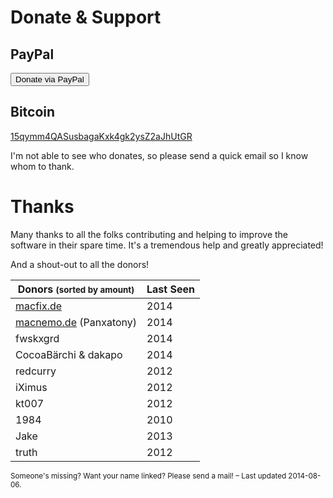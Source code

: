 <!--
Title: Donate & Support
-->

<div>
  <i class='icon-heart icon-schmuck'></i>
</div>

# Donate & Support #

<!--
## Bountysource ##

Make *your* feature happen or get *your* bug fixed by [placing a bounty on it.](https://www.bountysource.com/teams/saito/issues)

(accepts Bitcoin, PayPal, Google Wallet)

## Gittip ##

[Schlaefer on  Gittip](https://www.gittip.com/Schlaefer/)

(Recurrent tip; accepts credit cards, Bitcoin)

-->

## PayPal ##

<form action="https://www.paypal.com/cgi-bin/webscr" method="post">
	<input type="hidden" name="cmd" value="_s-xclick">
	<input type="hidden" name="hosted_button_id" value="EKGLER5C5L4VU">
	<button class="btn btn-default btn-xs" title='Donate via Paypal'>
    Donate via PayPal
  </button>
	<img alt="" border="0" src="https://www.paypalobjects.com/de_DE/i/scr/pixel.gif" width="1" height="1">
	&nbsp;
</form>

## Bitcoin ##

<a href="bitcoin:15qymm4QASusbagaKxk4gk2ysZ2aJhUtGR?label=Saito%20Donation">15qymm4QASusbagaKxk4gk2ysZ2aJhUtGR</a>

I'm not able to see who donates, so please send a quick email so I know whom to thank.

# Thanks

Many thanks to all the folks contributing and helping to improve the software in their spare time. It's a tremendous help and greatly appreciated!

And a shout-out to all the donors!


 Donors <span><small class="text-muted">(sorted by amount)</small></span> | Last Seen
 ------| -----
 [macfix.de]                | 2014
 [macnemo.de] (Panxatony)   | 2014
 fwskxgrd                   | 2014
 CocoaBärchi &amp; dakapo   | 2014
 redcurry                   | 2012
 iXimus                     | 2012
 kt007                      | 2012
 1984                       | 2010
 Jake                       | 2013
 truth		                | 2012

<div class="text-muted">
<small >
	Someone's missing? Want your name linked? Please send a mail! – Last updated 2014-08-06.
</small>
</div>


[macfix.de]: http://www.macfix.de/
[macnemo.de]: http://macnemo.de/
